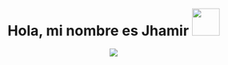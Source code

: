 <h1 align="center"><b>Hola, mi nombre es Jhamir </b><img src="https://media4.giphy.com/media/v1.Y2lkPTc5MGI3NjExNWUzdmhjYzZ3czkydm5hNWtudWMxajZxNzdzYTN6ZnlmcnhtcDUzdiZlcD12MV9pbnRlcm5hbF9naWZfYnlfaWQmY3Q9Zw/DHeDr3SAM08koK2GFT/giphy.gif" width="55"></h1>

<p align="center">
  <a href="https://github.com/DenverCoder1/readme-typing-svg"><img src="https://readme-typing-svg.herokuapp.com?font=Time+New+Roman&color=cyan&size=25&center=true&vCenter=true&width=600&height=100&lines=Assalamu+O+Alaikum+Warahmatullah..&hearts;++;Self-taught+Front-End+Developer,;Computer+Science+Student,;CTF+Newbie,;Active+Learner/Researcher,;Love+to+learn+new+stuffs..<3"></a>
</p>


